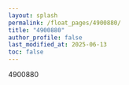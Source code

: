 ```yaml
---
layout: splash
permalink: /float_pages/4900880/
title: "4900880"
author_profile: false
last_modified_at: 2025-06-13
toc: false
---
```

 
4900880
